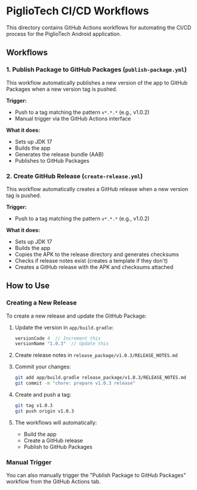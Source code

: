 # PiglioTech CI/CD Workflows

This directory contains GitHub Actions workflows for automating the CI/CD process for the PiglioTech Android application.

## Workflows

### 1. Publish Package to GitHub Packages (`publish-package.yml`)

This workflow automatically publishes a new version of the app to GitHub Packages when a new version tag is pushed.

**Trigger:**
- Push to a tag matching the pattern `v*.*.*` (e.g., v1.0.2)
- Manual trigger via the GitHub Actions interface

**What it does:**
- Sets up JDK 17
- Builds the app
- Generates the release bundle (AAB)
- Publishes to GitHub Packages

### 2. Create GitHub Release (`create-release.yml`)

This workflow automatically creates a GitHub release when a new version tag is pushed.

**Trigger:**
- Push to a tag matching the pattern `v*.*.*` (e.g., v1.0.2)

**What it does:**
- Sets up JDK 17
- Builds the app
- Copies the APK to the release directory and generates checksums
- Checks if release notes exist (creates a template if they don't)
- Creates a GitHub release with the APK and checksums attached

## How to Use

### Creating a New Release

To create a new release and update the GitHub Package:

1. Update the version in `app/build.gradle`:
   ```gradle
   versionCode 4  // Increment this
   versionName "1.0.3"  // Update this
   ```

2. Create release notes in `release_package/v1.0.3/RELEASE_NOTES.md`

3. Commit your changes:
   ```bash
   git add app/build.gradle release_package/v1.0.3/RELEASE_NOTES.md
   git commit -m "chore: prepare v1.0.3 release"
   ```

4. Create and push a tag:
   ```bash
   git tag v1.0.3
   git push origin v1.0.3
   ```

5. The workflows will automatically:
   - Build the app
   - Create a GitHub release
   - Publish to GitHub Packages

### Manual Trigger

You can also manually trigger the "Publish Package to GitHub Packages" workflow from the GitHub Actions tab. 